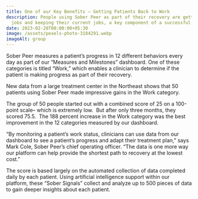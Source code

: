 ```yaml
---
title: One of our Key Benefits – Getting Patients Back to Work
description: People using Sober Peer as part of their recovery are getting new
  jobs and keeping their current jobs, a key component of a successful recovery.
date: 2023-02-28T00:00:00+05:30
image: /assets/pexels-photo-3184291.webp
imageAlt: group
---
```

<!--StartFragment-->

Sober Peer measures a patient’s progress in 12 different behaviors every day as part of our “Measures and Milestones” dashboard. One of these categories is titled “Work,” which enables a clinician to determine if the patient is making progress as part of their recovery.

New data from a large treatment center in the Northeast shows that 50 patients using Sober Peer made impressive gains in the Work category.

The group of 50 people started out with a combined score of 25 on a 100-point scale– which is extremely low.  But after only three months, they scored 75.5.  The 188 percent increase in the Work category was the best improvement in the 12 categories measured by our dashboard.

“By monitoring a patient’s work status, clinicians can use data from our dashboard to see a patient’s progress and adapt their treatment plan,” says Mark Cole, Sober Peer’s chief operating officer. “The data is one more way our platform can help provide the shortest path to recovery at the lowest cost.”

The score is based largely on the automated collection of data completed daily by each patient. Using artificial intelligence support within our platform, these “Sober Signals” collect and analyze up to 500 pieces of data to gain deeper insights about each patient.

<!--EndFragment-->